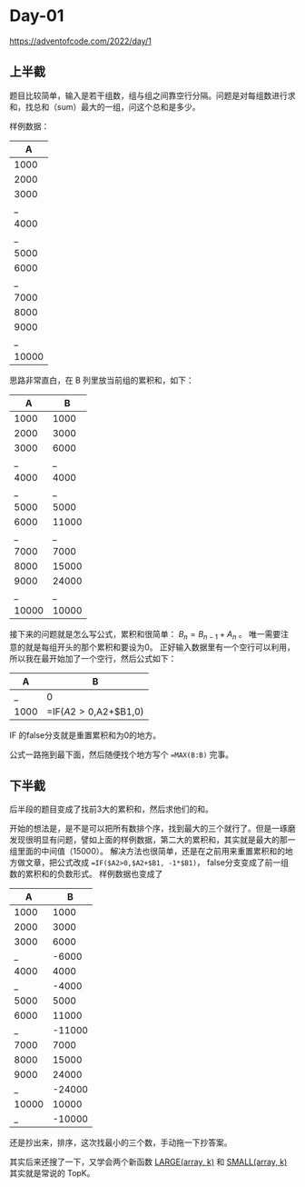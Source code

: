 # Day-01

https://adventofcode.com/2022/day/1

## 上半截

题目比较简单，输入是若干组数，组与组之间靠空行分隔。问题是对每组数进行求和，找总和（sum）最大的一组，问这个总和是多少。

样例数据：

| A      | 
|  ---   | 
| 1000   |
| 2000   |
| 3000   |
| _      |
| 4000   |
| _      |
| 5000   |
| 6000   |
| _      |
| 7000   |
| 8000   |
| 9000   |
| _      |
| 10000  |

思路非常直白，在 B 列里放当前组的累积和，如下：

| A      |  B     |
|  ---   | ---    | 
| 1000   | 1000   |
| 2000   | 3000   |
| 3000   | 6000   |
| _      | _      |
| 4000   | 4000   |
| _      | _      |
| 5000   | 5000   |
| 6000   | 11000  |
| _      | _      |
| 7000   | 7000   |
| 8000   | 15000  |
| 9000   | 24000  |
| _      | _      |
| 10000  | 10000  |

接下来的问题就是怎么写公式，累积和很简单： $B_n = B_{n-1} + A_n$ 。
唯一需要注意的就是每组开头的那个累积和要设为0。 正好输入数据里有一个空行可以利用，所以我在最开始加了一个空行，然后公式如下：

| A      |  B                    |
|  ---   | ---                   | 
| _      | 0                     |
| 1000   | =IF($A2>0,$A2+$B1,0)  |

IF 的false分支就是重置累积和为0的地方。

公式一路拖到最下面，然后随便找个地方写个 `=MAX(B:B)` 完事。

## 下半截

后半段的题目变成了找前3大的累积和，然后求他们的和。

开始的想法是，是不是可以把所有数排个序，找到最大的三个就行了。但是一琢磨发现很明显有问题，譬如上面的样例数据，第二大的累积和，其实就是最大的那一组里面的中间值（15000）。
解决方法也很简单，还是在之前用来重置累积和的地方做文章，把公式改成 ` =IF($A2>0,$A2+$B1, -1*$B1) `， false分支变成了前一组数的累积和的负数形式。
样例数据也变成了


| A      |  B     |
|  ---   | ---    | 
| 1000   | 1000   |
| 2000   | 3000   |
| 3000   | 6000   |
| _      | -6000  |
| 4000   | 4000   |
| _      | -4000  |
| 5000   | 5000   |
| 6000   | 11000  |
| _      | -11000 |
| 7000   | 7000   |
| 8000   | 15000  |
| 9000   | 24000  |
| _      | -24000 |
| 10000  | 10000  |
| _      | -10000 |

还是抄出来，排序，这次找最小的三个数，手动拖一下抄答案。

其实后来还搜了一下，又学会两个新函数 [LARGE(array, k)](https://support.microsoft.com/en-us/office/large-function-3af0af19-1190-42bb-bb8b-01672ec00a64) 和 [SMALL(array, k)](https://support.microsoft.com/en-us/office/small-function-17da8222-7c82-42b2-961b-14c45384df07)
其实就是常说的 TopK。


